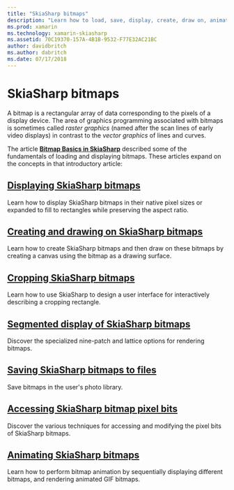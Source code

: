 ```yaml
---
title: "SkiaSharp bitmaps"
description: "Learn how to load, save, display, create, draw on, animate, and access the bits of SkiaSharp bitmaps."
ms.prod: xamarin
ms.technology: xamarin-skiasharp
ms.assetid: 70C19370-157A-4B1B-9532-F77E32AC21BC
author: davidbritch
ms.author: dabritch
ms.date: 07/17/2018
---
```


# SkiaSharp bitmaps

A bitmap is a rectangular array of data corresponding to the pixels of a display device. The area of graphics programming associated with bitmaps is sometimes called _raster graphics_ (named after the scan lines of early video displays) in contrast to the _vector graphics_ of lines and curves. 

The article **[Bitmap Basics in SkiaSharp](../basics/bitmaps.md)** described some of the fundamentals of loading and displaying bitmaps. These articles expand on the concepts in that introductory article:

## [Displaying SkiaSharp bitmaps](displaying.md)

Learn how to display SkiaSharp bitmaps in their native pixel sizes or expanded to fill to rectangles while preserving the aspect ratio.

## [Creating and drawing on SkiaSharp bitmaps](drawing.md)

Learn how to create SkiaSharp bitmaps and then draw on these bitmaps by creating a canvas using the bitmap as a drawing surface.

## [Cropping SkiaSharp bitmaps](cropping.md)

Learn how to use SkiaSharp to design a user interface for interactively describing a cropping rectangle.

## [Segmented display of SkiaSharp bitmaps](segmented.md)

Discover the specialized nine-patch and lattice options for rendering bitmaps.

## [Saving SkiaSharp bitmaps to files](saving.md)

Save bitmaps in the user's photo library.

## [Accessing SkiaSharp bitmap pixel bits](pixel-bits.md)

Discover the various techniques for accessing and modifying the pixel bits of SkiaSharp bitmaps.

## [Animating SkiaSharp bitmaps](animating.md)

Learn how to perform bitmap animation by sequentially displaying different bitmaps, and rendering animated GIF bitmaps.
